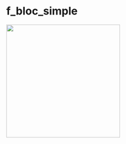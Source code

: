 # f_bloc_simple

<img src="https://user-images.githubusercontent.com/28717626/139278508-19f63cbe-8a47-4cd3-8c35-3e9b235e0483.gif" width="300" />